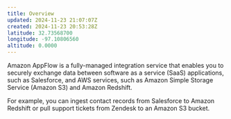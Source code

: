 ```yaml
---
title: Overview
updated: 2024-11-23 21:07:07Z
created: 2024-11-23 20:53:28Z
latitude: 32.73568700
longitude: -97.10806560
altitude: 0.0000
---
```


Amazon AppFlow is a fully-managed integration service that enables you to securely exchange data between software as a service (SaaS) applications, such as Salesforce, and AWS services, such as Amazon Simple Storage Service (Amazon S3) and Amazon Redshift. 

For example, you can ingest contact records from Salesforce to Amazon Redshift or pull support tickets from Zendesk to an Amazon S3 bucket.